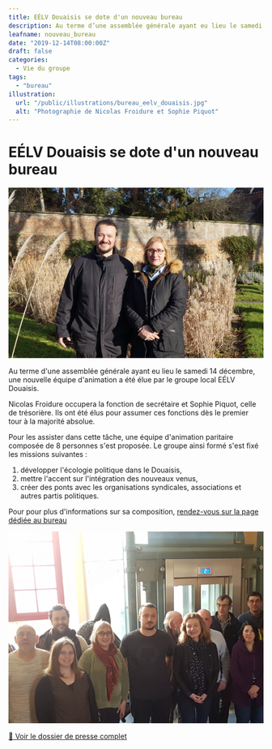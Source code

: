 ```yaml
---
title: EÉLV Douaisis se dote d'un nouveau bureau
description: Au terme d’une assemblée générale ayant eu lieu le samedi 14 décembre, une nouvelle équipe d’animation a été élue par le groupe local EÉLV Douaisis.
leafname: nouveau_bureau
date: "2019-12-14T08:00:00Z"
draft: false
categories:
  - Vie du groupe
tags:
  - "bureau"
illustration:
  url: "/public/illustrations/bureau_eelv_douaisis.jpg"
  alt: "Photographie de Nicolas Froidure et Sophie Piquot"
---
```


# EÉLV Douaisis se dote d'un nouveau bureau

![Photographie de Nicolas Froidure et Sophie Piquot](/public/illustrations/bureau_eelv_douaisis.jpg "🖼➡️")

Au terme d'une assemblée générale ayant eu lieu le samedi 14 décembre, une nouvelle équipe d'animation a été élue par le groupe local EÉLV Douaisis.

Nicolas Froidure occupera la fonction de secrétaire et Sophie Piquot, celle de trésorière. Ils ont été élus pour assumer ces fonctions dès le premier tour à la majorité absolue.

Pour les assister dans cette tâche, une équipe d'animation paritaire composée de 8 personnes s'est proposée. Le groupe ainsi formé s'est fixé les missions suivantes :

1.  développer l'écologie politique dans le Douaisis,
2.  mettre l'accent sur l'intégration des nouveaux venus,
3.  créer des ponts avec les organisations syndicales, associations et autres partis politiques.

Pour pour plus d'informations sur sa composition, [rendez-vous sur la page dédiée au bureau](/a_propos/bureau)

![Photographie du groupe local](/public/illustrations/groupe_eelv_douaisis.jpg)

[📢 Voir le dossier de presse complet](https://drive.google.com/drive/u/1/folders/1w6pfL2PtY3uxQBDeru1GabMRiwmWVHJG)
